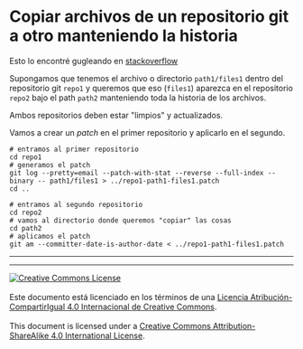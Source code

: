 # Copiar archivos de un repositorio git a otro manteniendo la historia

Esto lo encontré gugleando en
[stackoverflow](https://stackoverflow.com/questions/1365541/how-to-move-some-files-from-one-git-repo-to-another-not-a-clone-preserving-hi)

Supongamos que tenemos el archivo o directorio `path1/files1` dentro del
repositorio git `repo1` y queremos que eso (`files1`) aparezca en el repositorio
`repo2` bajo el path `path2` manteniendo toda la historia de los archivos.

Ambos repositorios deben estar "limpios" y actualizados.

Vamos a crear un _patch_ en el primer repositorio y aplicarlo en el segundo.

```
# entramos al primer repositorio
cd repo1
# generamos el patch
git log --pretty=email --patch-with-stat --reverse --full-index --binary -- path1/files1 > ../repo1-path1-files1.patch
cd ..

# entramos al segundo repositorio
cd repo2
# vamos al directorio donde queremos "copiar" las cosas
cd path2
# aplicamos el patch
git am --committer-date-is-author-date < ../repo1-path1-files1.patch
```


___
<!-- LICENSE -->
___
<a rel="licencia" href="https://creativecommons.org/licenses/by-sa/4.0/deed.es">
<img alt="Creative Commons License" style="border-width:0"
src="https://i.creativecommons.org/l/by-sa/4.0/88x31.png" /></a>
<br /><br />
Este documento está licenciado en los términos de una <a rel="licencia"
href="https://creativecommons.org/licenses/by-sa/4.0/deed.es">
Licencia Atribución-CompartirIgual 4.0 Internacional de Creative Commons</a>.
<br /><br />
This document is licensed under a <a rel="license" 
href="https://creativecommons.org/licenses/by-sa/4.0/deed.en">
Creative Commons Attribution-ShareAlike 4.0 International License</a>.
<!-- END --> 
